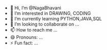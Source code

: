 - 👋 Hi, I’m @NagaBhavani
- 👀 I’m interested in DRAWING, CODING 
- 🌱 I’m currently learning PYTHON,JAVA,SQL
- 💞️ I’m looking to collaborate on ...
- 📫 How to reach me ...
- 😄 Pronouns: ...
- ⚡ Fun fact: ...

<!---
NagaBhavani23/NagaBhavani23 is a ✨ special ✨ repository because its `README.md` (this file) appears on your GitHub profile.
You can click the Preview link to take a look at your changes.
--->
